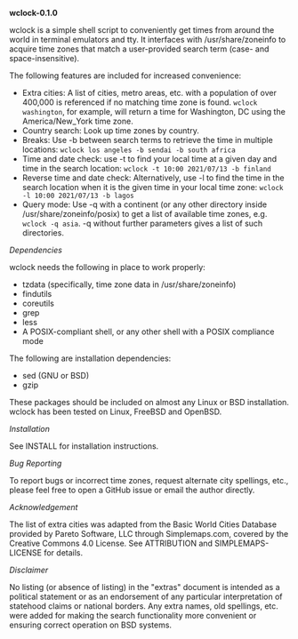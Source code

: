**wclock-0.1.0**

wclock is a simple shell script to conveniently get times from around the world in terminal emulators and tty. It interfaces with /usr/share/zoneinfo to acquire time zones that match a user-provided search term (case- and space-insensitive).

The following features are included for increased convenience:

* Extra cities: A list of cities, metro areas, etc. with a population of over 400,000 is referenced if no matching time zone is found. `wclock washington`, for example, will return a time for Washington, DC using the America/New_York time zone.
* Country search: Look up time zones by country.
* Breaks: Use -b between search terms to retrieve the time in multiple locations: `wclock los angeles -b sendai -b south africa`
* Time and date check: use -t to find your local time at a given day and time in the search location: `wclock -t 10:00 2021/07/13 -b finland`
* Reverse time and date check: Alternatively, use -l to find the time in the search location when it is the given time in your local time zone: `wclock -l 10:00 2021/07/13 -b lagos`
* Query mode: Use -q with a continent (or any other directory inside /usr/share/zoneinfo/posix) to get a list of available time zones, e.g. `wclock -q asia`. -q without further parameters gives a list of such directories.

*Dependencies*

wclock needs the following in place to work properly:

* tzdata (specifically, time zone data in /usr/share/zoneinfo)
* findutils
* coreutils
* grep
* less
* A POSIX-compliant shell, or any other shell with a POSIX compliance mode

The following are installation dependencies:

* sed (GNU or BSD)
* gzip

These packages should be included on almost any Linux or BSD installation. wclock has been tested on Linux, FreeBSD and OpenBSD.

*Installation*

See INSTALL for installation instructions.

*Bug Reporting*

To report bugs or incorrect time zones, request alternate city spellings, etc., please feel free to open a GitHub issue or email the author directly.

*Acknowledgement*

The list of extra cities was adapted from the Basic World Cities Database provided by Pareto Software, LLC through Simplemaps.com, covered by the Creative Commons 4.0 License. See ATTRIBUTION and SIMPLEMAPS-LICENSE for details.

*Disclaimer*

No listing (or absence of listing) in the "extras" document is intended as a political statement or as an endorsement of any particular interpretation of statehood claims or national borders. Any extra names, old spellings, etc. were added for making the search functionality more convenient or ensuring correct operation on BSD systems.
